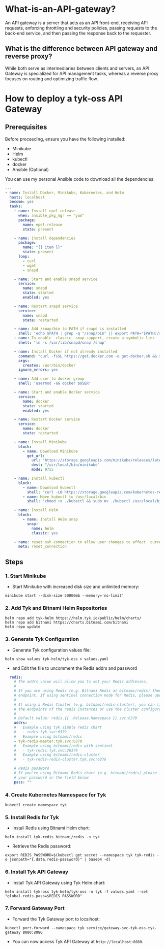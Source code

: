 # What-is-an-API-gateway?

<p> An API gateway is a server that acts as an API front-end, receiving API requests, enforcing throttling and security policies, passing requests to the back-end service, and then passing the response back to the requester. </p>

## What is the difference between API gateway and reverse proxy?
<p> While both serve as intermediaries between clients and servers, an API Gateway is specialized for API management tasks, whereas a reverse proxy focuses on routing and optimizing traffic flow.</p>

# How to deploy a tyk-oss API Gateway

## Prerequisites

Before proceeding, ensure you have the following installed:

- Minikube
- Helm
- kubectl
- docker
- Ansible (Optional)

You can use my personal Ansible code to download all the dependencies:
```yaml
---
- name: Install Docker, Minikube, Kubernetes, and Helm
  hosts: localhost
  become: yes
  tasks:
    - name: Install epel-release
      when: ansible_pkg_mgr == "yum"
      package:
        name: epel-release
        state: present

    - name: Install dependencies
      package:
        name: "{{ item }}"
        state: present
      loop:
        - curl
        - wget
        - snapd

    - name: Start and enable snapd service
      service:
        name: snapd
        state: started
        enabled: yes

    - name: Restart snapd service
      service:
        name: snapd
        state: restarted

    - name: Add /snap/bin to PATH if snapd is installed
      shell: 'echo $PATH | grep -q "/snap/bin" || export PATH="$PATH:/snap/bin"'
    - name: To enable _classic_ snap support, create a symbolic link
      shell: 'ln -s /var/lib/snapd/snap /snap'

    - name: Install Docker if not already installed
      command: "curl -fsSL https://get.docker.com -o get-docker.sh && sudo sh get-docker.sh"
      args:
        creates: /usr/bin/docker
      ignore_errors: yes

    - name: Add user to docker group
      shell: 'usermod -aG docker $USER'

    - name: Start and enable Docker service
      service:
        name: docker
        state: started
        enabled: yes

    - name: Restart Docker service
      service:
        name: docker
        state: restarted

    - name: Install Minikube
      block:
        - name: Download Minikube
          get_url:
            url: "https://storage.googleapis.com/minikube/releases/latest/minikube-linux-amd64"
            dest: "/usr/local/bin/minikube"
            mode: 0755

    - name: Install kubectl
      block:
        - name: Download kubectl
          shell: "curl -LO https://storage.googleapis.com/kubernetes-release/release/`curl -s https://storage.googleapis.com/kubernetes-release/release/stable.txt`/bin/linux/amd64/kubectl"
        - name: Move kubectl to /usr/local/bin
          shell: "chmod +x ./kubectl && sudo mv ./kubectl /usr/local/bin/kubectl"

    - name: Install Helm
      block:
        - name: Install Helm snap
          snap:
            name: helm
            classic: yes

    - name: reset ssh connection to allow user changes to affect 'current login user'
      meta: reset_connection

``` 
## Steps

### 1. Start Minikube

- Start Minikube with increased disk size and unlimited memory:

```shell
minikube start --disk-size 50000mb --memory='no-limit'
```
### 2. Add Tyk and Bitnami Helm Repositories
```shell
helm repo add tyk-helm https://helm.tyk.io/public/helm/charts/
helm repo add bitnami https://charts.bitnami.com/bitnami
helm repo update
```

### 3. Generate Tyk Configuration

- Generate Tyk configuration values file:

```shell
helm show values tyk-helm/tyk-oss > values.yaml
```
- and Edit the file to uncomment the Redis addrs and password
```YAML
  redis:
    # The addrs value will allow you to set your Redis addresses.
    #
    # If you are using Redis (e.g. Bitnami Redis at bitnami/redis) then enter single
    # endpoint. If using sentinel connection mode for Redis, please update the port number (typically 26379).
    #
    # If using a Redis Cluster (e.g. bitnami/redis-cluster), you can list
    # the endpoints of the redis instances or use the cluster configuration endpoint.
    #
    # Default value: redis.{{ .Release.Namespace }}.svc:6379
    addrs:
    #   Example using tyk simple redis chart
    #   - redis.tyk.svc:6379
    #   Example using bitnami/redis
    - tyk-redis-master.tyk.svc:6379
    #   Example using bitnami/redis with sentinel
    #   - tyk-redis.tyk.svc:26379
    #   Example using bitnami/redis-cluster
    #   - tyk-redis-redis-cluster.tyk.svc:6379

    # Redis password
    # If you're using Bitnami Redis chart (e.g. bitnami/redis) please input
    # your password in the field below
    pass: ""
```
### 4. Create Kubernetes Namespace for Tyk
```shell
kubectl create namespace tyk
```

### 5. Install Redis for Tyk
- Install Redis using Bitnami Helm chart:
```shell
helm install tyk-redis bitnami/redis -n tyk
```

- Retrieve the Redis password:
```shell
export REDIS_PASSWORD=$(kubectl get secret --namespace tyk tyk-redis -o jsonpath="{.data.redis-password}" | base64 -d)
```

### 6. Install Tyk API Gateway
- Install Tyk API Gateway using Tyk Helm chart:
```shell
helm install tyk-oss tyk-helm/tyk-oss -n tyk -f values.yaml --set "global.redis.pass=$REDIS_PASSWORD"
```

### 7. Forward Gateway Port
- Forward the Tyk Gateway port to localhost:
```shell
kubectl port-forward --namespace tyk service/gateway-svc-tyk-oss-tyk-gateway 8080:8080
```

- You can now access Tyk API Gateway at `http://localhost:8080`.

